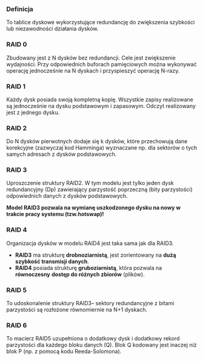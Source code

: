 ### Definicja
To tablice dyskowe wykorzystujące redundancję do zwiększenia szybkości lub niezawodności działania dysków.
### RAID 0
Zbudowany jest z N dysków bez redundancji. Cele jest zwiększenie wydajności.
Przy odpowiednich buforach pamięciowych można wykonywać operację jednocześnie na N dyskach i przyspieszyć operację N-razy.
### RAID 1
Każdy dysk posiada swoją kompletną kopię. Wszystkie zapisy realizowane są jednocześnie na dysku podstawowym i zapasowym. Odczyt realizowany jest z jednego dysku.
### RAID 2
Do N dysków pierwotnych dodaje się k dysków, które przechowują dane korekcyjne (zazwyczaj kod Hamminga) wyznaczane np. dla sektorów o tych samych adresach z dysków podstawowych.
### RAID 3
Uproszczenie struktury RAID2. W tym modelu jest tylko jeden dysk redundancyjny (Dp) zawierający parzystość poprzeczną (bity parzystości) odpowiednich danych z dysków podstawowych.

**Model RAID3 pozwala na wymianę uszkodzonego dysku na nowy w trakcie pracy systemu (tzw.hotswap)!**
### RAID 4
Organizacja dysków w modelu RAID4 jest taka sama jak dla RAID3.

- **RAID3** ma strukturę **drobnoziarnistą**, jest zorientowany na **dużą szybkość transmisji danych**. 
- **RAID4** posiada strukturę **gruboziarnistą**, która pozwala na **równoczesny** **dostęp do różnych zbiorów** (plików).
### RAID 5
To udoskonalenie struktury RAID3– sektory redundancyjne z bitami parzystości są rozłożone równomiernie na N+1 dyskach.
### RAID 6
To macierz RAID5 uzupełniona o dodatkowy dysk i dodatkowy rekord parzystości dla każdego bloku danych (Q). Blok Q kodowany jest inaczej niż blok P (np. z pomocą kodu Reeda-Solomona).